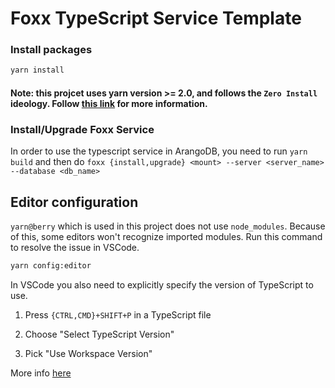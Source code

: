 # Foxx TypeScript Service Template

### Install packages

```sh
yarn install
```

#### Note: this projcet uses yarn version >= 2.0, and follows the `Zero Install` ideology. Follow [this link](https://yarnpkg.com/features/zero-installs) for more information.

### Install/Upgrade Foxx Service

In order to use the typescript service in ArangoDB, you need to run `yarn build` and then do `foxx {install,upgrade} <mount> --server <server_name> --database <db_name>`

## Editor configuration

`yarn@berry` which is used in this project does not use `node_modules`. Because of this, some editors won't recognize imported modules. Run this command to resolve the issue in VSCode.

```sh
yarn config:editor
```

In VSCode you also need to explicitly specify the version of TypeScript to use.

1. Press `{CTRL,CMD}+SHIFT+P` in a TypeScript file

1. Choose "Select TypeScript Version"

1. Pick "Use Workspace Version"

More info [here](https://next.yarnpkg.com/advanced/editor-sdks)
